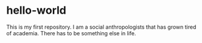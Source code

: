 # hello-world
This is my first repository. 
I am a social anthropologists that has grown tired of academia. There has to be something else in life. 

